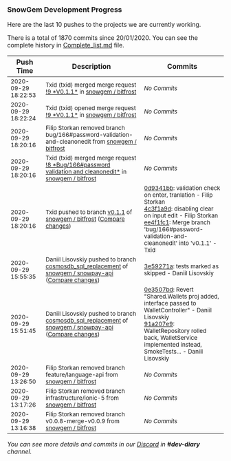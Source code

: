 
### SnowGem Development Progress

Here are the last 10 pushes to the projects we are currently working.

There is a total of 1870 commits since 20/01/2020. You can see the complete history in
 [Complete_list.md](Complete_list.md) file.

| Push Time | Description | Commits |
| --- | --- | --- |
| <sub>2020-09-29 18:22:53</sub> | <sub>Txid (txid) merged merge request [\!9 \*V0\.1\.1\*](https://gitlab.com/snowgem/bitfrost/-/merge_requests/9) in [snowgem / bitfrost](https://gitlab.com/snowgem/bitfrost)</sub> | <sub>_No Commits_</sub> |
| <sub>2020-09-29 18:22:24</sub> | <sub>Txid (txid) opened merge request [\!9 \*V0\.1\.1\*](https://gitlab.com/snowgem/bitfrost/-/merge_requests/9) in [snowgem / bitfrost](https://gitlab.com/snowgem/bitfrost)</sub> | <sub>_No Commits_</sub> |
| <sub>2020-09-29 18:20:16</sub> | <sub>Filip Storkan removed branch bug/166#password-validation-and-cleanonedit from [snowgem / bitfrost](https://gitlab.com/snowgem/bitfrost)</sub> | <sub>_No Commits_</sub> |
| <sub>2020-09-29 18:20:16</sub> | <sub>Txid (txid) merged merge request [\!8 \*Bug/166\#password validation and cleanonedit\*](https://gitlab.com/snowgem/bitfrost/-/merge_requests/8) in [snowgem / bitfrost](https://gitlab.com/snowgem/bitfrost)</sub> | <sub>_No Commits_</sub> |
| <sub>2020-09-29 18:20:16</sub> | <sub>Txid pushed to branch [v0\.1\.1](https://gitlab.com/snowgem/bitfrost/commits/v0.1.1) of [snowgem / bitfrost](https://gitlab.com/snowgem/bitfrost) ([Compare changes](https://gitlab.com/snowgem/bitfrost/compare/5d3921fa366e67d32f77beeeea2e36dd81b04bb3...ee4f1fc1ab3dcf2f84790cfd39b63f02e8afed6a))</sub> | <sub>[0d9341bb](https://gitlab.com/snowgem/bitfrost/-/commit/0d9341bb5c9142ea4156b98830cd8db63857b38d): validation check on enter, tranlation - Filip Storkan<br>[4c3f1a9d](https://gitlab.com/snowgem/bitfrost/-/commit/4c3f1a9d2a6e6e563f55c4bda00d113d53f322e3): disabling clear on input edit - Filip Storkan<br>[ee4f1fc1](https://gitlab.com/snowgem/bitfrost/-/commit/ee4f1fc1ab3dcf2f84790cfd39b63f02e8afed6a): Merge branch 'bug/166#password-validation-and-cleanonedit' into 'v0.1.1' - Txid</sub> |
| <sub>2020-09-29 15:55:35</sub> | <sub>Daniil Lisovskiy pushed to branch [cosmosdb\_sql\_replacement](https://gitlab.com/snowgem/snowpay-api/commits/cosmosdb_sql_replacement) of [snowgem / snowpay\-api](https://gitlab.com/snowgem/snowpay-api) ([Compare changes](https://gitlab.com/snowgem/snowpay-api/compare/91a207e9ab7b0058ac1f20e10dd6e5c0b66cd72c...3e59271a312aed3ea3d6c553fa237099baac43ab))</sub> | <sub>[3e59271a](https://gitlab.com/snowgem/snowpay-api/-/commit/3e59271a312aed3ea3d6c553fa237099baac43ab): tests marked as skipped - Daniil Lisovskiy</sub> |
| <sub>2020-09-29 15:51:45</sub> | <sub>Daniil Lisovskiy pushed to branch [cosmosdb\_sql\_replacement](https://gitlab.com/snowgem/snowpay-api/commits/cosmosdb_sql_replacement) of [snowgem / snowpay\-api](https://gitlab.com/snowgem/snowpay-api) ([Compare changes](https://gitlab.com/snowgem/snowpay-api/compare/eba70fb88431ddffac968d33273a21b3e0ed91db...91a207e9ab7b0058ac1f20e10dd6e5c0b66cd72c))</sub> | <sub>[0e3507bd](https://gitlab.com/snowgem/snowpay-api/-/commit/0e3507bd6fccc2e45f8f1b1eae33eaa64095a39e): Revert "Shared.Wallets proj added, interface passed to WalletController" - Daniil Lisovskiy<br>[91a207e9](https://gitlab.com/snowgem/snowpay-api/-/commit/91a207e9ab7b0058ac1f20e10dd6e5c0b66cd72c): WalletRepository rolled back, WalletService implemented instead, SmokeTests... - Daniil Lisovskiy</sub> |
| <sub>2020-09-29 13:26:50</sub> | <sub>Filip Storkan removed branch feature/language-api from [snowgem / bitfrost](https://gitlab.com/snowgem/bitfrost)</sub> | <sub>_No Commits_</sub> |
| <sub>2020-09-29 13:17:26</sub> | <sub>Filip Storkan removed branch infrastructure/ionic-5 from [snowgem / bitfrost](https://gitlab.com/snowgem/bitfrost)</sub> | <sub>_No Commits_</sub> |
| <sub>2020-09-29 13:16:38</sub> | <sub>Filip Storkan removed branch v0.0.8-merge-v0.0.9 from [snowgem / bitfrost](https://gitlab.com/snowgem/bitfrost)</sub> | <sub>_No Commits_</sub> |

_You can see more details and commits in our [Discord](https://discord.gg/zumGnbg) in **#dev-diary** channel._
